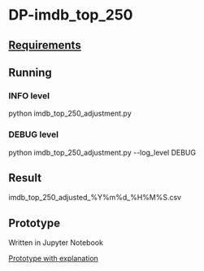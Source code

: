 # DP-imdb_top_250

## [Requirements](file:///requirements.txt)

## Running

### INFO level

python imdb_top_250_adjustment.py

### DEBUG level

python imdb_top_250_adjustment.py --log_level DEBUG

## Result

imdb_top_250_adjusted_%Y%m%d_%H%M%S.csv

## Prototype

Written in Jupyter Notebook

[Prototype with explanation](file:///Notebooks/Prototype.ipynb)